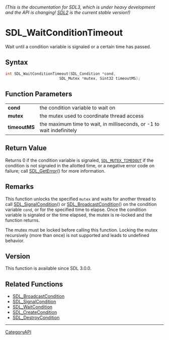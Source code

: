 ###### (This is the documentation for SDL3, which is under heavy development and the API is changing! [SDL2](https://wiki.libsdl.org/SDL2/) is the current stable version!)
# SDL_WaitConditionTimeout

Wait until a condition variable is signaled or a certain time has passed.

## Syntax

```c
int SDL_WaitConditionTimeout(SDL_Condition *cond,
                        SDL_Mutex *mutex, Sint32 timeoutMS);

```

## Function Parameters

|                   |                                                                       |
| ----------------- | --------------------------------------------------------------------- |
| **cond**          | the condition variable to wait on                                     |
| **mutex**         | the mutex used to coordinate thread access                            |
| **timeoutMS**     | the maximum time to wait, in milliseconds, or -1 to wait indefinitely |

## Return Value

Returns 0 if the condition variable is signaled,
[`SDL_MUTEX_TIMEDOUT`](SDL_MUTEX_TIMEDOUT) if the condition is not signaled
in the allotted time, or a negative error code on failure; call
[SDL_GetError](SDL_GetError.md)() for more information.

## Remarks

This function unlocks the specified `mutex` and waits for another thread to
call [SDL_SignalCondition](SDL_SignalCondition.md)() or
[SDL_BroadcastCondition](SDL_BroadcastCondition.md)() on the condition
variable `cond`, or for the specified time to elapse. Once the condition
variable is signaled or the time elapsed, the mutex is re-locked and the
function returns.

The mutex must be locked before calling this function. Locking the mutex
recursively (more than once) is not supported and leads to undefined
behavior.

## Version

This function is available since SDL 3.0.0.

## Related Functions

* [SDL_BroadcastCondition](SDL_BroadcastCondition.md)
* [SDL_SignalCondition](SDL_SignalCondition.md)
* [SDL_WaitCondition](SDL_WaitCondition.md)
* [SDL_CreateCondition](SDL_CreateCondition.md)
* [SDL_DestroyCondition](SDL_DestroyCondition.md)

----
[CategoryAPI](CategoryAPI.md)
